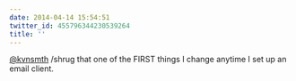 ```yaml
---
date: 2014-04-14 15:54:51
twitter_id: 455796344230539264
title: ''
---
```


<!-- Tweet at https://twitter.com/statuses/455759887813709824 is either deleted or protected. -->

[@kvnsmth](https://twitter.com/kvnsmth) /shrug that one of the FIRST things I change anytime I set up an email client.
